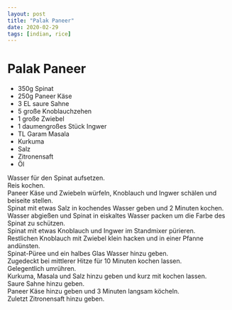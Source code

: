```yaml
---
layout: post
title: "Palak Paneer"
date: 2020-02-29
tags: [indian, rice]
---
```

# Palak Paneer

- 350g Spinat
- 250g Paneer Käse
- 3 EL saure Sahne
- 5 große Knoblauchzehen
- 1 große Zwiebel
- 1 daumengroßes Stück Ingwer
- TL Garam Masala
- Kurkuma
- Salz
- Zitronensaft
- Öl

Wasser für den Spinat aufsetzen.  
Reis kochen.  
Paneer Käse und Zwiebeln würfeln,  Knoblauch und Ingwer schälen und beiseite stellen.  
Spinat mit etwas Salz in kochendes Wasser geben und 2 Minuten kochen.  
Wasser abgießen und Spinat in eiskaltes Wasser packen um die Farbe des Spinat zu schützen.  
Spinat mit etwas Knoblauch und Ingwer im Standmixer pürieren.  
Restlichen Knoblauch mit Zwiebel klein hacken und in einer Pfanne andünsten.  
Spinat-Püree und ein halbes Glas Wasser hinzu geben.  
Zugedeckt bei mittlerer Hitze für 10 Minuten kochen lassen.  
Gelegentlich umrühren.  
Kurkuma, Masala und Salz hinzu geben und kurz mit kochen lassen.  
Saure Sahne hinzu geben.  
Paneer Käse hinzu geben und 3 Minuten langsam köcheln.  
Zuletzt Zitronensaft hinzu geben.  
